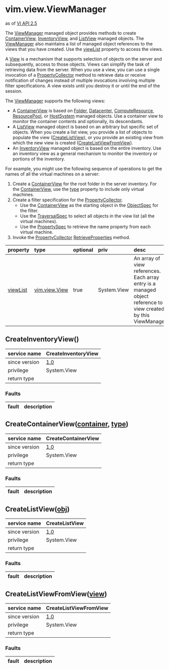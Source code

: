 vim.view.ViewManager
====================
as of [VI API 2.5](vim.version.md#vim.version.version2)


The <a href="vim.view.ViewManager.md">ViewManager</a> managed object provides methods to create <a href="vim.view.ContainerView.md">ContainerView</a>,   <a href="vim.view.InventoryView.md">InventoryView</a>, and <a href="vim.view.ListView.md">ListView</a> managed objects.   The <a href="vim.view.ViewManager.md">ViewManager</a> also maintains a list of managed object references   to the views that you have created. Use the <a href="vim.view.ViewManager.md#viewList">viewList</a>    property to access the views.   <p>   A <a href="vim.view.View.md">View</a> is a mechanism that supports selection of objects on the server   and subsequently, access to those objects. Views can simplify the task of    retrieving data from the server. When you use a view, you can use a single   invocation of a <a href="vmodl.query.PropertyCollector.md">PropertyCollector</a> method    to retrieve data or receive notification of changes instead of multiple invocations    involving multiple filter specifications. A view exists until you destroy it    or until the end of the session.    <p>   The <a href="vim.view.ViewManager.md">ViewManager</a> supports the following views:   <ul>     <li> A <a href="vim.view.ContainerView.md">ContainerView</a> is based on <a href="vim.Folder.md">Folder</a>,           <a href="vim.Datacenter.md">Datacenter</a>, <a href="vim.ComputeResource.md">ComputeResource</a>,           <a href="vim.ResourcePool.md">ResourcePool</a>, or <a href="vim.HostSystem.md">HostSystem</a> managed objects.           Use a container view to monitor the container contents and optionally,          its descendants.     <li> A <a href="vim.view.ListView.md">ListView</a> managed object is based on an arbitrary but          specific set of objects. When you create a list view, you provide          a list of objects to populate the view          (<a href="vim.view.ViewManager.md#createListView">CreateListView</a>),          or you provide an existing view from which the new view is created          (<a href="vim.view.ViewManager.md#createListViewFromView">CreateListViewFromView</a>).     <li> An <a href="vim.view.InventoryView.md">InventoryView</a> managed object is based on the entire inventory.          Use an inventory view as a general mechanism to monitor the inventory          or portions of the inventory.   </ul>    <p>   For example, you might use the following sequence of operations to get the   names of all the virtual machines on a server:   <ol>     <li> Create a <a href="vim.view.ContainerView.md">ContainerView</a> for the root folder in the server inventory.          For the <a href="vim.view.ContainerView.md">ContainerView</a>, use the <a href="vim.view.ContainerView.md#type">type</a> property          to include only virtual machines.     <li> Create a filter specification for the <a href="vmodl.query.PropertyCollector.md">PropertyCollector</a>.     <ul>         <li> Use the <a href="vim.view.ContainerView.md">ContainerView</a> as the starting object in the           <a href="vmodl.query.PropertyCollector.ObjectSpec.md">ObjectSpec</a> for the filter.         <li> Use the <a href="vmodl.query.PropertyCollector.TraversalSpec.md">TraversalSpec</a>           to select all objects in the view list (all the virtual machines).         <li> Use the <a href="vmodl.query.PropertyCollector.PropertySpec.md">PropertySpec</a>           to retrieve the name property from each virtual machine.     </ul>     <li> Invoke the <a href="vmodl.query.PropertyCollector.md">PropertyCollector</a>          <a href="vmodl.query.PropertyCollector.md#retrieveContents">RetrieveProperties</a> method.   </ol>

| property | type | optional | priv | desc |
|:---------|:-----|:---------|:-----|:-----|
| <a href='viewList'>viewList</a> | [vim.view.View](vim.view.View.md "vim.view.View") | true | System.View | An array of view references. Each array entry is a managed object reference   to a view created by this ViewManager. |


CreateInventoryView()
---------------------

| service name | CreateInventoryView |
|:--|:--|
| since version | [1.0](vim.version.md#vim.version.version2) |
| privilege    | System.View |
| return type |  |
### Faults
| fault | description |
|:------|:------------|




CreateContainerView([container](vim.ManagedEntity.md "vim.ManagedEntity"), [type](#string "string"))
----------------------------------------------------------------------------------------------------

| service name | CreateContainerView |
|:--|:--|
| since version | [1.0](vim.version.md#vim.version.version2) |
| privilege    | System.View |
| return type |  |
### Faults
| fault | description |
|:------|:------------|




CreateListView([obj](#vim.ExtensibleManagedObject "vim.ExtensibleManagedObject"))
---------------------------------------------------------------------------------

| service name | CreateListView |
|:--|:--|
| since version | [1.0](vim.version.md#vim.version.version2) |
| privilege    | System.View |
| return type |  |
### Faults
| fault | description |
|:------|:------------|




CreateListViewFromView([view](vim.view.View.md "vim.view.View"))
----------------------------------------------------------------

| service name | CreateListViewFromView |
|:--|:--|
| since version | [1.0](vim.version.md#vim.version.version2) |
| privilege    | System.View |
| return type |  |
### Faults
| fault | description |
|:------|:------------|




